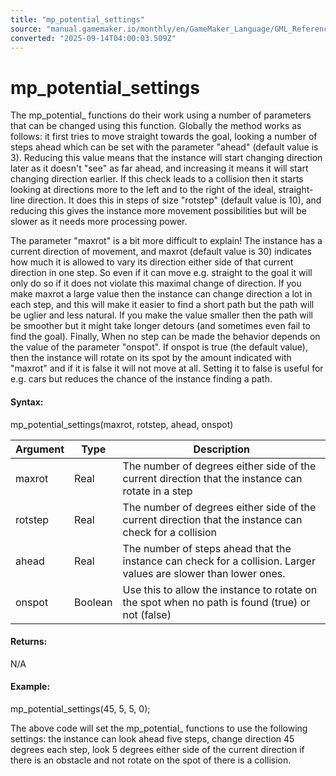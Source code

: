 ```yaml
---
title: "mp_potential_settings"
source: "manual.gamemaker.io/monthly/en/GameMaker_Language/GML_Reference/Movement_And_Collisions/Motion_Planning/mp_potential_settings.htm"
converted: "2025-09-14T04:00:03.509Z"
---
```


# mp\_potential\_settings

The mp\_potential\_ functions do their work using a number of parameters that can be changed using this function. Globally the method works as follows: it first tries to move straight towards the goal, looking a number of steps ahead which can be set with the parameter "ahead" (default value is 3). Reducing this value means that the instance will start changing direction later as it doesn't "see" as far ahead, and increasing it means it will start changing direction earlier. If this check leads to a collision then it starts looking at directions more to the left and to the right of the ideal, straight-line direction. It does this in steps of size "rotstep" (default value is 10), and reducing this gives the instance more movement possibilities but will be slower as it needs more processing power.

The parameter "maxrot" is a bit more difficult to explain! The instance has a current direction of movement, and maxrot (default value is 30) indicates how much it is allowed to vary its direction either side of that current direction in one step. So even if it can move e.g. straight to the goal it will only do so if it does not violate this maximal change of direction. If you make maxrot a large value then the instance can change direction a lot in each step, and this will make it easier to find a short path but the path will be uglier and less natural. If you make the value smaller then the path will be smoother but it might take longer detours (and sometimes even fail to find the goal). Finally, When no step can be made the behavior depends on the value of the parameter "onspot". If onspot is true (the default value), then the instance will rotate on its spot by the amount indicated with "maxrot" and if it is false it will not move at all. Setting it to false is useful for e.g. cars but reduces the chance of the instance finding a path.

#### Syntax:

mp\_potential\_settings(maxrot, rotstep, ahead, onspot)

| Argument | Type | Description |
| --- | --- | --- |
| maxrot | Real | The number of degrees either side of the current direction that the instance can rotate in a step |
| rotstep | Real | The number of degrees either side of the current direction that the instance can check for a collision |
| ahead | Real | The number of steps ahead that the instance can check for a collision. Larger values are slower than lower ones. |
| onspot | Boolean | Use this to allow the instance to rotate on the spot when no path is found (true) or not (false) |

#### Returns:

N/A

#### Example:

mp\_potential\_settings(45, 5, 5, 0);

The above code will set the mp\_potential\_ functions to use the following settings: the instance can look ahead five steps, change direction 45 degrees each step, look 5 degrees either side of the current direction if there is an obstacle and not rotate on the spot of there is a collision.